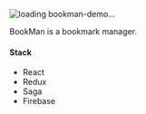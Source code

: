 
![loading bookman-demo…](https://gitlab.com/aditecco/product-gifs/-/blob/1dd6118d154e7c1cae11483295e0c9b1f55fbfc3/bookman/Kapture%202020-10-28%20at%2023.19.40.gif)

BookMan is a bookmark manager.

#### Stack

- React
- Redux
- Saga
- Firebase

